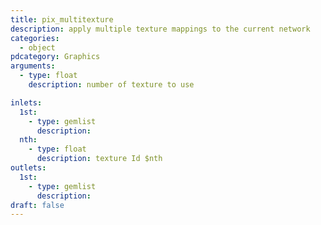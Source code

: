 ```yaml
---
title: pix_multitexture
description: apply multiple texture mappings to the current network
categories:
  - object
pdcategory: Graphics
arguments:
  - type: float
    description: number of texture to use

inlets:
  1st:
    - type: gemlist
      description:
  nth:
    - type: float
      description: texture Id $nth
outlets:
  1st:
    - type: gemlist
      description:
draft: false
---
```

